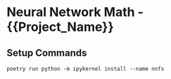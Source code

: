 # Neural Network Math - {{Project_Name}}


## Setup Commands


`poetry run python -m ipykernel install --name nnfs`

